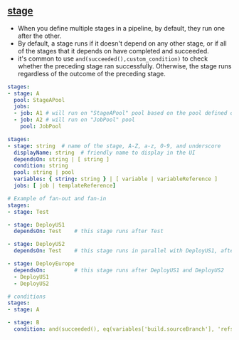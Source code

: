 ## [stage](https://learn.microsoft.com/en-us/azure/devops/pipelines/process/stages?view=azure-devops&tabs=yaml)
* When you define multiple stages in a pipeline, by default, they run one after the other.<br>
* By default, a stage runs if it doesn't depend on any other stage, or if all of the stages that it depends on have completed and succeeded. <br>
* it's common to use `and(succeeded(),custom_condition)` to check whether the preceding stage ran successfully. Otherwise, the stage runs regardless of the outcome of the preceding stage.<br>
```yml
stages:
- stage: A
  pool: StageAPool
  jobs:
  - job: A1 # will run on "StageAPool" pool based on the pool defined on the stage
  - job: A2 # will run on "JobPool" pool
    pool: JobPool
```

```yml
stages:
- stage: string  # name of the stage, A-Z, a-z, 0-9, and underscore
  displayName: string  # friendly name to display in the UI
  dependsOn: string | [ string ]
  condition: string
  pool: string | pool
  variables: { string: string } | [ variable | variableReference ] 
  jobs: [ job | templateReference]
```
```yml
# Example of fan-out and fan-in
stages:
- stage: Test

- stage: DeployUS1
  dependsOn: Test    # this stage runs after Test

- stage: DeployUS2
  dependsOn: Test    # this stage runs in parallel with DeployUS1, after Test

- stage: DeployEurope
  dependsOn:         # this stage runs after DeployUS1 and DeployUS2
  - DeployUS1
  - DeployUS2

# conditions
stages:
- stage: A

- stage: B
  condition: and(succeeded(), eq(variables['build.sourceBranch'], 'refs/heads/main'))
```
